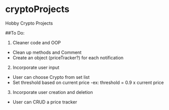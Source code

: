 # cryptoProjects
Hobby Crypto Projects

##To Do:
1. Cleaner code and OOP
  - Clean up methods and Comment
  - Create an object (priceTracker?) for each notification
2. Incorporate user input
  - User can choose Crypto from set list
  - Set threshold based on current price
    -ex: threshold = 0.9 x current price
3. Incorporate user creation and deletion
  - User can CRUD a price tracker